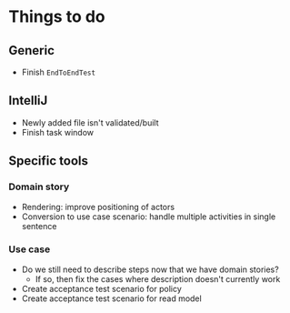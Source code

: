 # Things to do

## Generic

- Finish `EndToEndTest`


## IntelliJ

- Newly added file isn't validated/built
- Finish task window


## Specific tools

### Domain story

- Rendering: improve positioning of actors
- Conversion to use case scenario: handle multiple activities in single sentence


### Use case

- Do we still need to describe steps now that we have domain stories?
  - If so, then fix the cases where description doesn't currently work
- Create acceptance test scenario for policy
- Create acceptance test scenario for read model
